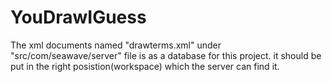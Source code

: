 # YouDrawIGuess
The xml documents named "drawterms.xml" under "src/com/seawave/server" file is as a database for this project.   it should be put in the right posistion(workspace) which the server can find it.
